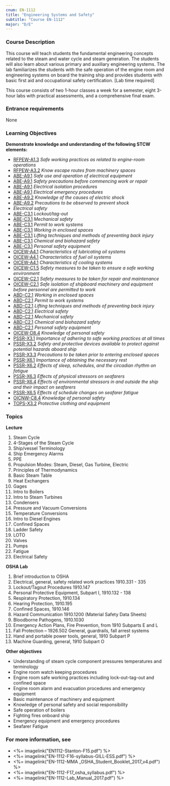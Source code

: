 ```yaml
---
cnum: EN-1112
title: "Engineering Systems and Safety"
subtitle: "Course EN-1112"
major: "D/E"
---
```

### Course Description

This course will teach students the fundamental engineering concepts related to the steam and water cycle and steam generation. The students will also learn about various primary and auxiliary engineering systems. The lab familiarizes the students with the safe operation of the engine room and engineering systems on board the training ship and provides students with basic first aid and occupational safety certification. [Lab time required]

This course consists of two 1-hour classes a week for a semester, eight 3-hour labs with practical assessments, and a comprehensive final exam.

### Entrance requirements

None

### Learning Objectives

**Demonstrate knowledge and understanding of the following STCW elements:**

* [RFPEW-A1.3]({{site.baseurl}}/tables/34.html#RFPEW-A1.3) *Safe working practices as related to engine-room operations*
* [RFPEW-A3.2]({{site.baseurl}}/tables/34.html#RFPEW-A3.2) *Know escape routes from machinery spaces*
* [ABE-A9.1]({{site.baseurl}}/tables/35.html#ABE-A9.1) *Safe use and operation of electrical equipment*
* [ABE-A9.1]({{site.baseurl}}/tables/35.html#ABE-A9.1) *Safety precautions before commencing work or repair*
* [ABE-A9.1]({{site.baseurl}}/tables/35.html#ABE-A9.1) *Electrical isolation procedures*
* [ABE-A9.1]({{site.baseurl}}/tables/35.html#ABE-A9.1) *Electrical emergency procedures*
* [ABE-A9.2]({{site.baseurl}}/tables/35.html#ABE-A9.2) *Knowledge of the causes of electric shock*
* [ABE-A9.2]({{site.baseurl}}/tables/35.html#ABE-A9.2) *Precautions to be observed to prevent shock*
*  *Electrical safety*
* [ABE-C3.1]({{site.baseurl}}/tables/35.html#ABE-C3.1) *Lockout/tag-out*
* [ABE-C3.1]({{site.baseurl}}/tables/35.html#ABE-C3.1) *Mechanical safety*
* [ABE-C3.1]({{site.baseurl}}/tables/35.html#ABE-C3.1) *Permit to work systems*
* [ABE-C3.1]({{site.baseurl}}/tables/35.html#ABE-C3.1) *Working in enclosed spaces*
* [ABE-C3.1]({{site.baseurl}}/tables/35.html#ABE-C3.1) *Lifting techniques and methods of preventing back injury*
* [ABE-C3.1]({{site.baseurl}}/tables/35.html#ABE-C3.1) *Chemical and biohazard safety*
* [ABE-C3.1]({{site.baseurl}}/tables/35.html#ABE-C3.1) *Personal safety equipment*
* [OICEW-A4.1]({{site.baseurl}}/tables/31.html#OICEW-A4.1) *Characteristics of lubricating oil systems*
* [OICEW-A4.1]({{site.baseurl}}/tables/31.html#OICEW-A4.1) *Characteristics of fuel oil systems*
* [OICEW-A4.1]({{site.baseurl}}/tables/31.html#OICEW-A4.1) *Characteristics of cooling systems*
* [OICEW-C1.5]({{site.baseurl}}/tables/31.html#OICEW-C1.5) *Safety measures to be taken to ensure a safe working environment*
* [OICEW-C2.1]({{site.baseurl}}/tables/31.html#OICEW-C2.1) *Safety measures to be taken for repair and maintenance*
* [OICEW-C2.1]({{site.baseurl}}/tables/31.html#OICEW-C2.1) *Safe isolation of shipboard machinery and equipment before personnel are permitted to work*
* [ABD-C2.1]({{site.baseurl}}/tables/25.html#ABD-C2.1) *Working in enclosed spaces*
* [ABD-C2.1]({{site.baseurl}}/tables/25.html#ABD-C2.1) *Permit to work systems*
* [ABD-C2.1]({{site.baseurl}}/tables/25.html#ABD-C2.1) *Lifting techniques and methods of preventing back injury*
* [ABD-C2.1]({{site.baseurl}}/tables/25.html#ABD-C2.1) *Electrical safety*
* [ABD-C2.1]({{site.baseurl}}/tables/25.html#ABD-C2.1) *Mechanical safety*
* [ABD-C2.1]({{site.baseurl}}/tables/25.html#ABD-C2.1) *Chemical and biohazard safety*
* [ABD-C2.1]({{site.baseurl}}/tables/25.html#ABD-C2.1) *Personal safety equipment*
* [OICEW-D8.4]({{site.baseurl}}/tables/31.html#OICEW-D8.4) *Knowledge of personal safety*
* [PSSR-X3.1]({{site.baseurl}}/tables/614.html#PSSR-X3.1) *Importance of adhering to safe working practices at all times*
* [PSSR-X3.2]({{site.baseurl}}/tables/614.html#PSSR-X3.2) *Safety and protective devices available to protect against potential hazards aboard ship*
* [PSSR-X3.3]({{site.baseurl}}/tables/614.html#PSSR-X3.3) *Precautions to be taken prior to entering enclosed spaces*
* [PSSR-X6.1]({{site.baseurl}}/tables/614.html#PSSR-X6.1) *Importance of obtaining the necessary rest*
* [PSSR-X6.2]({{site.baseurl}}/tables/614.html#PSSR-X6.2) *Effects of sleep, schedules, and the circadian rhythm on fatigue*
* [PSSR-X6.3]({{site.baseurl}}/tables/614.html#PSSR-X6.3) *Effects of physical stressors on seafarers*
* [PSSR-X6.4]({{site.baseurl}}/tables/614.html#PSSR-X6.4) *Effects of environmental stressors in and outside the ship and their impact on seafarers*
* [PSSR-X6.5]({{site.baseurl}}/tables/614.html#PSSR-X6.5) *Effects of schedule changes on seafarer fatigue*
* [OICNW-C8.4]({{site.baseurl}}/tables/21.html#OICNW-C8.4) *Knowledge of personal safety*
* [TOPS-X3.2]({{site.baseurl}}/tables/5111.html#TOPS-X3.2) *Protective clothing and equipment*


### Topics


**Lecture**

1.	Steam Cycle
2.	4-Stages of the Steam Cycle
3.	Ship/vessel Terminology
4.	Ship Emergency Alarms
5.	PPE
6.	Propulsion Modes: Steam, Diesel, Gas Turbine, Electric
7.	Principles of Thermodynamics
8.	Basic Steam Table
9.	Heat Exchangers
10.	Gages
11.	Intro to Boilers
12.	Intro to Steam Turbines
13.	Condensers
14.	Pressure and Vacuum Conversions
15.	Temperature Conversions
16.	Intro to Diesel Engines
17.	Confined Spaces
18.	Ladder Safety
19.	LOTO
20.	Valves
21.	Pumps
22.	Fatigue
23.	Electrical Safety


**OSHA Lab**


1. Brief introduction to OSHA
1. Electrical, general,   safety related work practices 1910.331 - 335
1. Lockout/Tagout Procedures 1910.147
1. Personal Protective Equipment,  Subpart I, 1910.132 - 138
1. Respiratory Protection, 1910.134 
1. Hearing Protection, 1910.195
1. Confined Spaces, 1910.146
1. Hazard Communication 1910.1200 (Material Safety Data Sheets)
1. Bloodborne Pathogens,  1910.1030
1. Emergency Action Plans, Fire Prevention, from 1910 Subparts E and L
1. Fall Protection – 1926.502 General,  guardrails,  fall arrest systems
1. Hand and portable power tools, general,  1910 Subpart P
1. Machine Guarding, general, 1910 Subpart O






**Other objectives**

* Understanding of steam cycle component pressures temperatures and terminology
* Engine room watch keeping procedures
* Engine room safe working practices including lock-out-tag-out and confined space
* Engine room alarm and evacuation procedures and emergency equipment
* Basic maintenance of machinery and equipment
* Knowledge of personal safety and social responsibility
* Safe operation of boilers
* Fighting fires onboard ship
* Emergency equipment and emergency procedures
* Seafarer Fatigue

### For more information, see 

* <%= imagelink("EN1112-Stanton-F15.pdf") %> 
* <%= imagelink("EN-1112-F16-syllabus-GILL-ESS.pdf") %> 
* <%= imagelink("EN-1112-MMA _OSHA_Student_Booklet_2017_v4.pdf") %> 
* <%= imagelink("EN-1112-F17_osha_syllabus.pdf") %> 
* <%= imagelink("EN-1112-Lab_Manual_2017.pdf") %> 



